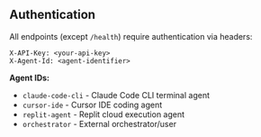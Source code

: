## Authentication

All endpoints (except `/health`) require authentication via headers:

```
X-API-Key: <your-api-key>
X-Agent-Id: <agent-identifier>
```

**Agent IDs:**
- `claude-code-cli` - Claude Code CLI terminal agent
- `cursor-ide` - Cursor IDE coding agent
- `replit-agent` - Replit cloud execution agent
- `orchestrator` - External orchestrator/user
